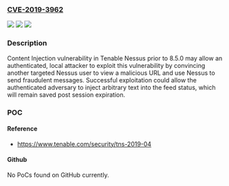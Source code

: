 ### [CVE-2019-3962](https://cve.mitre.org/cgi-bin/cvename.cgi?name=CVE-2019-3962)
![](https://img.shields.io/static/v1?label=Product&message=Nessus&color=blue)
![](https://img.shields.io/static/v1?label=Version&message=n%2Fa&color=blue)
![](https://img.shields.io/static/v1?label=Vulnerability&message=Content%20Injection&color=brighgreen)

### Description

Content Injection vulnerability in Tenable Nessus prior to 8.5.0 may allow an authenticated, local attacker to exploit this vulnerability by convincing another targeted Nessus user to view a malicious URL and use Nessus to send fraudulent messages. Successful exploitation could allow the authenticated adversary to inject arbitrary text into the feed status, which will remain saved post session expiration.

### POC

#### Reference
- https://www.tenable.com/security/tns-2019-04

#### Github
No PoCs found on GitHub currently.

